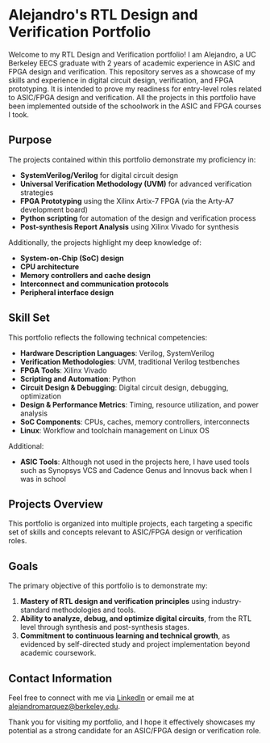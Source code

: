 # Alejandro's RTL Design and Verification Portfolio

Welcome to my RTL Design and Verification portfolio! I am Alejandro, a UC Berkeley EECS graduate with 2 years of academic experience in ASIC and FPGA design and verification. This repository serves as a showcase of my skills and experience in digital circuit design, verification, and FPGA prototyping. It is intended to prove my readiness for entry-level roles related to ASIC/FPGA design and verification. All the projects in this portfolio have been implemented outside of the schoolwork in the ASIC and FPGA courses I took.

## Purpose

The projects contained within this portfolio demonstrate my proficiency in:
- **SystemVerilog/Verilog** for digital circuit design
- **Universal Verification Methodology (UVM)** for advanced verification strategies
- **FPGA Prototyping** using the Xilinx Artix-7 FPGA (via the Arty-A7 development board)
- **Python scripting** for automation of the design and verification process
- **Post-synthesis Report Analysis** using Xilinx Vivado for synthesis

Additionally, the projects highlight my deep knowledge of:
- **System-on-Chip (SoC) design**
- **CPU architecture**
- **Memory controllers and cache design**
- **Interconnect and communication protocols**
- **Peripheral interface design**

## Skill Set

This portfolio reflects the following technical competencies:

- **Hardware Description Languages**: Verilog, SystemVerilog
- **Verification Methodologies**: UVM, traditional Verilog testbenches
- **FPGA Tools**: Xilinx Vivado
- **Scripting and Automation**: Python
- **Circuit Design & Debugging**: Digital circuit design, debugging, optimization
- **Design & Performance Metrics**: Timing, resource utilization, and power analysis
- **SoC Components**: CPUs, caches, memory controllers, interconnects
- **Linux**: Workflow and toolchain management on Linux OS

Additional:
- **ASIC Tools**: Although not used in the projects here, I have used tools such as Synopsys VCS and Cadence Genus and Innovus back when I was in school

## Projects Overview

This portfolio is organized into multiple projects, each targeting a specific set of skills and concepts relevant to ASIC/FPGA design or verification roles.


## Goals

The primary objective of this portfolio is to demonstrate my:
1. **Mastery of RTL design and verification principles** using industry-standard methodologies and tools.
2. **Ability to analyze, debug, and optimize digital circuits**, from the RTL level through synthesis and post-synthesis stages.
3. **Commitment to continuous learning and technical growth**, as evidenced by self-directed study and project implementation beyond academic coursework.

## Contact Information

Feel free to connect with me via [LinkedIn](https://www.linkedin.com/in/alejandomarquez/) or email me at alejandromarquez@berkeley.edu.

Thank you for visiting my portfolio, and I hope it effectively showcases my potential as a strong candidate for an ASIC/FPGA design or verification role.
